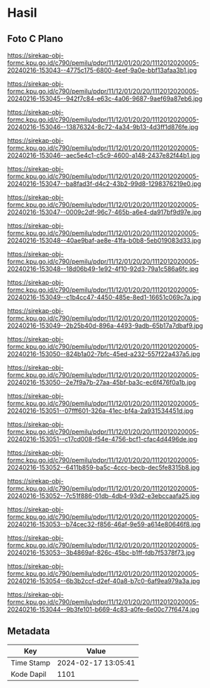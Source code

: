 # Hasil

## Foto C Plano

https://sirekap-obj-formc.kpu.go.id/c790/pemilu/pdpr/11/12/01/20/20/1112012020005-20240216-153043--4775c175-6800-4eef-9a0e-bbf13afaa3b1.jpg

https://sirekap-obj-formc.kpu.go.id/c790/pemilu/pdpr/11/12/01/20/20/1112012020005-20240216-153045--942f7c84-e63c-4a06-9687-9aef69a87eb6.jpg

https://sirekap-obj-formc.kpu.go.id/c790/pemilu/pdpr/11/12/01/20/20/1112012020005-20240216-153046--13876324-8c72-4a34-9b13-4d3ff1d876fe.jpg

https://sirekap-obj-formc.kpu.go.id/c790/pemilu/pdpr/11/12/01/20/20/1112012020005-20240216-153046--aec5e4c1-c5c9-4600-a148-2437e82f44b1.jpg

https://sirekap-obj-formc.kpu.go.id/c790/pemilu/pdpr/11/12/01/20/20/1112012020005-20240216-153047--ba8fad3f-d4c2-43b2-99d8-1298376219e0.jpg

https://sirekap-obj-formc.kpu.go.id/c790/pemilu/pdpr/11/12/01/20/20/1112012020005-20240216-153047--0009c2df-96c7-465b-a6e4-da917bf9d97e.jpg

https://sirekap-obj-formc.kpu.go.id/c790/pemilu/pdpr/11/12/01/20/20/1112012020005-20240216-153048--40ae9baf-ae8e-41fa-b0b8-5eb019083d33.jpg

https://sirekap-obj-formc.kpu.go.id/c790/pemilu/pdpr/11/12/01/20/20/1112012020005-20240216-153048--18d06b49-1e92-4f10-92d3-79a1c586a6fc.jpg

https://sirekap-obj-formc.kpu.go.id/c790/pemilu/pdpr/11/12/01/20/20/1112012020005-20240216-153049--c1b4cc47-4450-485e-8ed1-16651c069c7a.jpg

https://sirekap-obj-formc.kpu.go.id/c790/pemilu/pdpr/11/12/01/20/20/1112012020005-20240216-153049--2b25b40d-896a-4493-9adb-65b17a7dbaf9.jpg

https://sirekap-obj-formc.kpu.go.id/c790/pemilu/pdpr/11/12/01/20/20/1112012020005-20240216-153050--824b1a02-7bfc-45ed-a232-557f22a437a5.jpg

https://sirekap-obj-formc.kpu.go.id/c790/pemilu/pdpr/11/12/01/20/20/1112012020005-20240216-153050--2e7f9a7b-27aa-45bf-ba3c-ec6f476f0a1b.jpg

https://sirekap-obj-formc.kpu.go.id/c790/pemilu/pdpr/11/12/01/20/20/1112012020005-20240216-153051--07fff601-326a-41ec-bf4a-2a931534451d.jpg

https://sirekap-obj-formc.kpu.go.id/c790/pemilu/pdpr/11/12/01/20/20/1112012020005-20240216-153051--c17cd008-f54e-4756-bcf1-cfac4d4496de.jpg

https://sirekap-obj-formc.kpu.go.id/c790/pemilu/pdpr/11/12/01/20/20/1112012020005-20240216-153052--6411b859-ba5c-4ccc-becb-dec5fe8315b8.jpg

https://sirekap-obj-formc.kpu.go.id/c790/pemilu/pdpr/11/12/01/20/20/1112012020005-20240216-153052--7c51f886-01db-4db4-93d2-e3ebccaafa25.jpg

https://sirekap-obj-formc.kpu.go.id/c790/pemilu/pdpr/11/12/01/20/20/1112012020005-20240216-153053--b74cec32-f856-46af-9e59-a614e80646f8.jpg

https://sirekap-obj-formc.kpu.go.id/c790/pemilu/pdpr/11/12/01/20/20/1112012020005-20240216-153053--3b4869af-826c-45bc-b1ff-fdb7f5378f73.jpg

https://sirekap-obj-formc.kpu.go.id/c790/pemilu/pdpr/11/12/01/20/20/1112012020005-20240216-153054--6b3b2ccf-d2ef-40a8-b7c0-6af9ea979a3a.jpg

https://sirekap-obj-formc.kpu.go.id/c790/pemilu/pdpr/11/12/01/20/20/1112012020005-20240216-153044--9b3fe101-b669-4c83-a0fe-6e00c77f6474.jpg


## Metadata

| Key        | Value               |
| ---------- | ------------------- |
| Time Stamp | 2024-02-17 13:05:41 |
| Kode Dapil | 1101                |



